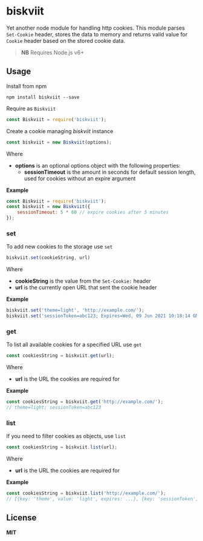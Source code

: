 # biskviit

Yet another node module for handling http cookies. This module parses `Set-Cookie` header, stores the data to memory and returns valid value for `Cookie` header based on the stored cookie data.

> **NB** Requires Node.js v6+

## Usage

Install from npm

    npm install biskviit --save

Require as `Biskviit`

```javascript
const Biskviit = require('biskviit');
```

Create a cookie managing *biskviit* instance

```javascript
const biskviit = new Biskviit(options);
```

Where

  * **options** is an optional options object with the following properties:
    * **sessionTimeout** is the amount in seconds for default session length, used for cookies without an expire argument

**Example**

```javascript
const Biskviit = require('biskviit');
const biskviit = new Biskviit({
    sessionTimeout: 5 * 60 // expire cookies after 5 minutes
});
```

### set

To add new cookies to the storage use `set`

```javascript
biskviit.set(cookieString, url)
```

Where

  * **cookieString** is the value from the `Set-Cookie:` header
  * **url** is the currently open URL that sent the cookie header

**Example**

```javascript
biskviit.set('theme=light', 'http://example.com/');
biskviit.set('sessionToken=abc123; Expires=Wed, 09 Jun 2021 10:18:14 GMT', 'http://example.com/');
```

### get

To list all available cookies for a specified URL use `get`

```javascript
const cookiesString = biskviit.get(url);
```

Where

  * **url** is the URL the cookies are required for

**Example**

```javascript
const cookiesString = biskviit.get('http://example.com/');
// theme=light; sessionToken=abc123
```

### list

If you need to filter cookies as objects, use `list`

```javascript
const cookiesString = biskviit.list(url);
```

Where

  * **url** is the URL the cookies are required for

**Example**

```javascript
const cookiesString = biskviit.list('http://example.com/');
// [{key: 'theme', value: 'light', expires: ...}, {key: 'sessionToken', value: 'abc123', expires: ...}]
```

## License

**MIT**

